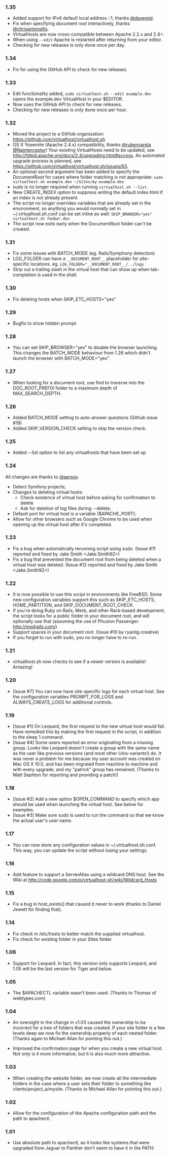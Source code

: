 ### 1.35

- Added support for IPv6 default local address ::1, thanks [@davereid](https://github.com/davereid).
- Fix when specifying document root interactively, thanks [@chrisantonellis](https://github.com/chrisantonellis).
- VirtualHosts are now cross-compatible between Apache 2.2.x and 2.4+.
- When using `--edit` Apache is restarted after returning from your editor.
- Checking for new releases is only done once per day.

### 1.34

- Fix for using the GitHub API to check for new releases.

### 1.33

- Edit functionality added, `sudo virtualhost.sh --edit example.dev` opens
 the example.dev VirtualHost in your $EDITOR.
- Now uses the GitHub API to check for new releases.
- Checking for new releases is only done once per hour.

### 1.32

- Moved the project to a GitHub organization:
 https://github.com/virtualhost/virtualhost.sh
- OS X Yosemite (Apache 2.4.x) compatibility, thanks [@rubenvarela](https://github.com/rubenvarela)
 [@Nainterceptor](https://github.com/Nainterceptor)! Your existing VirtualHosts need to be updated, see
 http://httpd.apache.org/docs/2.4/upgrading.html#access. An automated
 upgrade process is planned, see
 https://github.com/virtualhost/virtualhost.sh/issues/63.
- An optional second argument has been added to specify the DocumentRoot for
 cases where folder matching is not appropriate:
 `sudo virtualhost.sh example.dev ~/Sites/my-example.dev`
- sudo is no longer required when running `virtualhost.sh --list`.
- New CREATE_INDEX option to suppress writing the default index.html if an
 index is not already present.
- The script no longer overrides variables that are already set in the
 environment, so anything you would normally set in ~/.virtualhost.sh.conf
 can be set inline as well:
 `SKIP_BROWSER="yes" virtualhost.sh foobar.dev`
- The script now exits early when the DocumentRoot folder can't be created.

### 1.31

- Fix some issues with BATCH_MODE (eg. Rails/Symphony detection)
- LOG_FOLDER can have a `__DOCUMENT_ROOT__` placeholder for site-specific
 locations. eg. `LOG_FOLDER="__DOCUMENT_ROOT__/../logs`
- Strip out a trailing slash in the virtual host that can show up when
 tab-completion is used in the shell.

### 1.30

- Fix deleting hosts when SKIP_ETC_HOSTS="yes"

### 1.29

- Bugfix to show hidden prompt.

### 1.28

- You can set SKIP_BROWSER="yes" to disable the browser launching. This
 changes the BATCH_MODE behaviour from 1.26 which didn't launch the
 browser with BATCH_MODE="yes".

### 1.27

- When looking for a document root, use find to traverse into the
 DOC_ROOT_PREFIX folder to a maximum depth of MAX_SEARCH_DEPTH.

### 1.26

- Added BATCH_MODE setting to auto-answer questions (Github issue #19)
- Added SKIP_VERSION_CHECK setting to skip the version check.

### 1.25

- Added --list option to list any virtualhosts that have been set up

### 1.24

All changes are thanks to [@aersoy](http://github.com/aersoy).

- Detect Symfony projects;
- Changes to deleting virtual hosts:
  * Check existence of virtual host before asking for confirmation to delete
  * Ask for deletion of log files during --delete;
- Default port for virtual host is a variable ($APACHE_PORT);
- Allow for other browsers such as Google Chrome to be used when opening up
 the virtual host after it's completed.

### 1.23

- Fix a bug when automatically rerunning script using sudo.
 (Issue #11 reported and fixed by Jake Smith <Jake.Smith92>)
- Fix a bug that prevented the document root from being deleted when a virtual
 host was deleted.
 (Issue #12 reported and fixed by Jake Smith <Jake.Smith92>)

### 1.22

- It is now possible to use this script in environments like FreeBSD. Some
 new configuration variables support this such as SKIP_ETC_HOSTS,
 HOME_PARTITION, and SKIP_DOCUMENT_ROOT_CHECK.
- If you're doing Ruby on Rails, Merb, and other Rack-based development,
 the script looks for a public folder in your document root, and will
 optionally use that (assuming the use of Phusion Passenger:
 <http://modrails.com/>)
- Support spaces in your document root. (Issue #10 by ryanilg.creative)
- If you forget to run with sudo, you no longer have to re-run.

### 1.21

- virtualhost.sh now checks to see if a newer version is available! Amazing!

### 1.20

- [Issue #7] You can now have site-specific logs for each virtual host. See
 the configuration variables PROMPT_FOR_LOGS and ALWAYS_CREATE_LOGS for
 additional controls.

### 1.19

- [Issue #1] On Leopard, the first request to the new virtual host would fail.
 Have remedied this by making the first request in the script, in addition to
 the sleep 1 command.
- [Issue #4] Some users reported an error originating from a missing group.
 Looks like Leopard doesn't create a group with the same name as the user like
 previous versions (and most other Unix-variants!) do. It was never a problem
 for me because my user account was created on Mac OS X 10.0, and has been
 migrated from machine to machine and with every upgrade, and my "patrick"
 group has remained. (Thanks to Matt Sephton for reporting and providing a
 patch!)

### 1.18

- [Issue #2] Add a new option $OPEN_COMMAND to specify which app should be
 used when launching the virtual host. See below for examples.
- [Issue #3] Make sure sudo is used to run the command so that we know the
 actual user's user name.

### 1.17

- You can now store any configuration values in ~/.virtualhost.sh.conf.
 This way, you can update the script without losing your settings.

### 1.16

- Add feature to support a ServerAlias using a wildcard DNS host. See the
 Wiki at http://code.google.com/p/virtualhost-sh/wiki/Wildcard_Hosts

### 1.15

- Fix a bug in host_exists() that caused it never to work (thanks to Daniel
 Jewett for finding that).

### 1.14

- Fix check in /etc/hosts to better match the supplied virtualhost.
- Fix check for existing folder in your Sites folder.

### 1.06

- Support for Leopard. In fact, this version only supports Leopard, and 1.05
 will be the last version for Tiger and below.

### 1.05

- The $APACHECTL variable wasn't been used. (Thanks to Thomas of webtypes.com)

### 1.04

- An oversight in the change in v1.03 caused the ownership to be incorrect for
 a tree of folders that was created. If your site folder is a few levels deep
 we now fix the ownership properly of each nested folder.  (Thanks again to
 Michael Allan for pointing this out.)

- Improved the confirmation page for when you create a new virtual host. Not
 only is it more informative, but it is also much more attractive.

### 1.03

- When creating the website folder, we now create all the intermediate folders
 in the case where a user sets their folder to something like
 clients/project_a/mysite. (Thanks to Michael Allan for pointing this out.)

### 1.02

- Allow for the configuration of the Apache configuration path and the path to
 apachectl.

### 1.01

- Use absolute path to apachectl, as it looks like systems that were upgraded
 from Jaguar to Panther don't seem to have it in the PATH.
